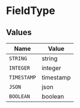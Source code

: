 # FieldType


## Values

| Name        | Value       |
| ----------- | ----------- |
| `STRING`    | string      |
| `INTEGER`   | integer     |
| `TIMESTAMP` | timestamp   |
| `JSON`      | json        |
| `BOOLEAN`   | boolean     |